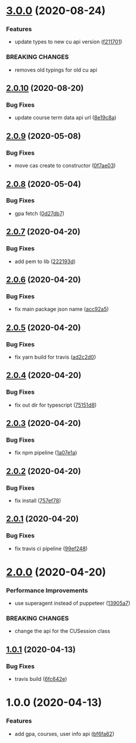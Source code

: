 # [3.0.0](https://github.com/kpfromer/cu-api/compare/v2.0.10...v3.0.0) (2020-08-24)


### Features

* update types to new cu api version ([f211701](https://github.com/kpfromer/cu-api/commit/f211701b3a9cd0e5e5dd573e5657985b74fe543c))


### BREAKING CHANGES

* removes old typings for old cu api

## [2.0.10](https://github.com/kpfromer/cu-api/compare/v2.0.9...v2.0.10) (2020-08-20)


### Bug Fixes

* update course term data api url ([8e19c8a](https://github.com/kpfromer/cu-api/commit/8e19c8a7f7c4f41995c66d905cbea56da6b1a4db))

## [2.0.9](https://github.com/kpfromer/cu-api/compare/v2.0.8...v2.0.9) (2020-05-08)


### Bug Fixes

* move cas create to constructor ([0f7ae03](https://github.com/kpfromer/cu-api/commit/0f7ae03c2e7c8c6c9a34a74be379a35848717a5e))

## [2.0.8](https://github.com/kpfromer/cu-api/compare/v2.0.7...v2.0.8) (2020-05-04)


### Bug Fixes

* gpa fetch ([0d27db7](https://github.com/kpfromer/cu-api/commit/0d27db7e95036c1467a90abe2ce217dbf7bc55cf))

## [2.0.7](https://github.com/kpfromer/cu-api/compare/v2.0.6...v2.0.7) (2020-04-20)


### Bug Fixes

* add pem to lib ([222193d](https://github.com/kpfromer/cu-api/commit/222193d5ab11bbba18362f0fe6f65ba49df1c9e3))

## [2.0.6](https://github.com/kpfromer/cu-api/compare/v2.0.5...v2.0.6) (2020-04-20)


### Bug Fixes

* fix main package json name ([acc92a5](https://github.com/kpfromer/cu-api/commit/acc92a50c356363b33a9ac227630dde384178d89))

## [2.0.5](https://github.com/kpfromer/cu-api/compare/v2.0.4...v2.0.5) (2020-04-20)


### Bug Fixes

* fix yarn build for travis ([ad2c2d0](https://github.com/kpfromer/cu-api/commit/ad2c2d0237d75e6ed1a10b9cebac13e7ad7629ca))

## [2.0.4](https://github.com/kpfromer/cu-api/compare/v2.0.3...v2.0.4) (2020-04-20)


### Bug Fixes

* fix out dir for typescript ([75151d8](https://github.com/kpfromer/cu-api/commit/75151d88adc16c45efc18b3622f4f885ffe6636a))

## [2.0.3](https://github.com/kpfromer/cu-api/compare/v2.0.2...v2.0.3) (2020-04-20)


### Bug Fixes

* fix npm pipeline ([1a07e1a](https://github.com/kpfromer/cu-api/commit/1a07e1aa07c92d2237b83ad0520e8be245aa8147))

## [2.0.2](https://github.com/kpfromer/cu-api/compare/v2.0.1...v2.0.2) (2020-04-20)


### Bug Fixes

* fix install ([757ef78](https://github.com/kpfromer/cu-api/commit/757ef78a126f17bd9302cb4a87f883af31863d4f))

## [2.0.1](https://github.com/kpfromer/cu-api/compare/v2.0.0...v2.0.1) (2020-04-20)


### Bug Fixes

* fix travis ci pipeline ([99ef248](https://github.com/kpfromer/cu-api/commit/99ef2481d70512a46b2622155180eac9979744ab))

# [2.0.0](https://github.com/kpfromer/cu-api/compare/v1.0.1...v2.0.0) (2020-04-20)


### Performance Improvements

* use superagent instead of puppeteer ([13905a7](https://github.com/kpfromer/cu-api/commit/13905a714e27928977968fa0bc2b03059d7f1623))


### BREAKING CHANGES

* change the api for the CUSession class

## [1.0.1](https://github.com/kpfromer/cu-api/compare/v1.0.0...v1.0.1) (2020-04-13)


### Bug Fixes

* travis build ([6fc642e](https://github.com/kpfromer/cu-api/commit/6fc642e491f9412ff90c21a82bc87882f2f937f2))

# 1.0.0 (2020-04-13)


### Features

* add gpa, courses, user info api ([bf6fa62](https://github.com/kpfromer/cu-api/commit/bf6fa62a305aa40fd088a61c832e8c512c0efba1))
